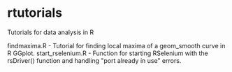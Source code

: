 # rtutorials
Tutorials for data analysis in R

findmaxima.R - Tutorial for finding local maxima of a geom_smooth curve in R GGplot.
start_rselenium.R - Function for starting RSelenium with the rsDriver() function and handling "port already in use" errors.
